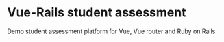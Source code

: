 # Vue-Rails student assessment

Demo student assessment platform for Vue, Vue router and Ruby on Rails.


